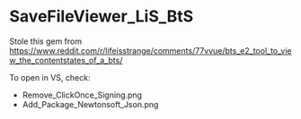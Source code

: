 # SaveFileViewer_LiS_BtS

Stole this gem from https://www.reddit.com/r/lifeisstrange/comments/77vvue/bts_e2_tool_to_view_the_contentstates_of_a_bts/

To open in VS, check:
- Remove_ClickOnce_Signing.png
- Add_Package_Newtonsoft_Json.png